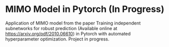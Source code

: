 # MIMO Model in Pytorch (In Progress)

Application of MIMO model from the paper Training independent subnetworks for robust
prediction (Available online at https://arxiv.org/pdf/2010.06610)
in Pytorch with automated hyperparameter optimization. Project in progress.